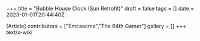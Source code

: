 +++
title = "Bubble House Clock (Sun Retrofit)"
draft = false
tags = []
date = 2023-01-01T20:44:40Z

[Article]
contributors = ["Emcaacme","The 64th Gamer"]
gallery = []
+++
text/x-wiki